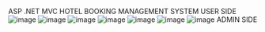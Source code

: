 ASP .NET MVC HOTEL BOOKING MANAGEMENT SYSTEM
USER SIDE
![image](https://github.com/Mahesh-023/HotelManagementProject/assets/166199705/cf5bfa97-6632-4648-af82-cc0a55d152fa)
![image](https://github.com/Mahesh-023/HotelManagementProject/assets/166199705/5ce4c4f5-3ff2-4b11-b915-fc752fe252cc)
![image](https://github.com/Mahesh-023/HotelManagementProject/assets/166199705/5478eb79-d110-405d-8a75-3e3dc4a7f6c3)
![image](https://github.com/Mahesh-023/HotelManagementProject/assets/166199705/abf1ad41-929d-472a-bbc9-97cf1f82f019)
![image](https://github.com/Mahesh-023/HotelManagementProject/assets/166199705/776c567d-4db6-45d2-8f9d-5b2cc75ab31b)
![image](https://github.com/Mahesh-023/HotelManagementProject/assets/166199705/c667099a-cb8a-403e-9a74-ca5f114c05f8)
![image](https://github.com/Mahesh-023/HotelManagementProject/assets/166199705/7e8dca79-63bf-4ff5-a6a2-477b59b09591)
ADMIN SIDE

